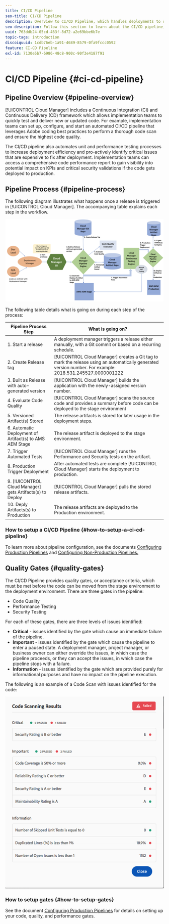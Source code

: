 ```yaml
---
title: CI/CD Pipeline
seo-title: CI/CD Pipeline
description: Overview to CI/CD Pipeline, which handles deployments to stage and production in Cloud Manager
seo-description: Follow this section to learn about the CI/CD pipeline, which handles deployments to stage and production in Cloud Manager
uuid: 763ddb24-05cd-463f-8d72-a2e69bbe6b7e
topic-tags: introduction
discoiquuid: 1cdb76eb-1a91-4689-8579-0fa9fccc0592
feature: CI-CD Pipeline
exl-id: 7130e5b7-6986-48c8-900c-90f3e4187f91
---
```

# CI/CD Pipeline {#ci-cd-pipeline}

## Pipeline Overview {#pipeline-overview}

[!UICONTROL Cloud Manager] includes a Continuous Integration (CI) and Continuous Delivery (CD) framework which allows implementation teams to quickly test and deliver new or updated code. For example, implementation teams can set up, configure, and start an automated CI/CD pipeline that leverages Adobe coding best practices to perform a thorough code scan and ensure the highest code quality.

The CI/CD pipeline also automates unit and performance testing processes to increase deployment efficiency and pro-actively identify critical issues that are expensive to fix after deployment. Implementation teams can access a comprehensive code performance report to gain visibility into potential impact on KPIs and critical security validations if the code gets deployed to production.

## Pipeline Process {#pipeline-process}

The following diagram illustrates what happens once a release is triggered in [!UICONTROL Cloud Manager]. The accompanying table explains each step in the workflow.

![](assets/screen_shot_2018-05-30at82457pm.png)

The following table details what is going on during each step of the process:

| Pipeline Process Step |What is going on? |
|---|---|
| 1. Start a release |A deployment manager triggers a release either manually, with a Git commit or based on a recurring schedule. |
| 2. Create Release tag |[!UICONTROL Cloud Manager] creates a Git tag to mark the release using an automatically generated version number. For example: 2018.531.245527.0000001222 |
| 3. Built as Release with auto-generated version |[!UICONTROL Cloud Manager] builds the application with the newly-assigned version number.  |
| 4. Evaluate Code Quality |[!UICONTROL Cloud Manager] scans the source code and provides a summary before code can be deployed to the stage environment |
| 5. Versioned Artifact(s) Stored |The release artifacts is stored for later usage in the deployment steps. |
| 6. Automatic Deployment of Artifact(s) to AMS AEM Stage |The release artifact is deployed to the stage environment. |
| 7. Trigger Automated Tests |[!UICONTROL Cloud Manager] runs the Performance and Security tests on the artifact. |
| 8. Production Trigger Deployment |After automated tests are complete [!UICONTROL Cloud Manager] starts the deployment to production. |
| 9. [!UICONTROL Cloud Manager] gets Artifacts(s) to Deploy |[!UICONTROL Cloud Manager] pulls the stored release artifacts. |
| 10. Deply Artifacts(s) to Production |The release artifacts are deployed to the Production environment. |

### How to setup a CI/CD Pipeline {#how-to-setup-a-ci-cd-pipeline}

To learn more about pipeline configuration, see the documents [Configuring Production Pipelines](configuring-production-pipelines.md) and [Configuring Non-Production Pipelines.](configuring-non-production-pipelines.md)

## Quality Gates {#quality-gates}

The CI/CD Pipeline provides quality gates, or acceptance criteria, which must be met before the code can be moved from the stage environment to the deployment environment. There are three gates in the pipeline:

* Code Quality
* Performance Testing
* Security Testing

For each of these gates, there are three levels of issues identified:

* **Critical** - issues identified by the gate which cause an immediate failure of the pipeline.
* **Important** - issues identified by the gate which cause the pipeline to enter a paused state. A deployment manager, project manager, or business owner can either override the issues, in which case the pipeline proceeds, or they can accept the issues, in which case the pipeline stops with a failure.
* **Information** - issues identified by the gate which are provided purely for informational purposes and have no impact on the pipeline execution.

The following is an example of a Code Scan with issues identified for the code:

![](assets/quality-gate-failed.png) 

### How to setup gates {#how-to-setup-gates}

See the document [Configuring Production Pipelines](configuring-production-pipelines.md) for details on setting up your code, quality, and performance gates.
